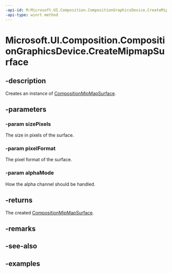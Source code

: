 ```yaml
---
-api-id: M:Microsoft.UI.Composition.CompositionGraphicsDevice.CreateMipmapSurface(Windows.Graphics.SizeInt32,Microsoft.Graphics.DirectX.DirectXPixelFormat,Microsoft.Graphics.DirectX.DirectXAlphaMode)
-api-type: winrt method
---
```


<!-- Method syntax.
public CompositionMipmapSurface CompositionGraphicsDevice.CreateMipmapSurface(SizeInt32 sizePixels, DirectXPixelFormat pixelFormat, DirectXAlphaMode alphaMode)
-->

# Microsoft.UI.Composition.CompositionGraphicsDevice.CreateMipmapSurface

## -description

Creates an instance of [CompositionMipMapSurface](compositionmipmapsurface.md).

## -parameters
### -param sizePixels

The size in pixels of the surface.

### -param pixelFormat

The pixel format of the surface.

### -param alphaMode

How the alpha channel should be handled.

## -returns

The created [CompositionMipMapSurface](compositionmipmapsurface.md).

## -remarks

## -see-also

## -examples

